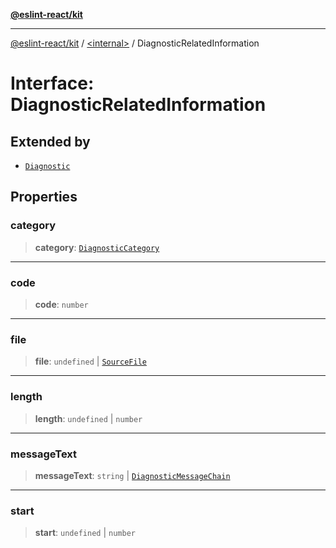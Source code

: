 [**@eslint-react/kit**](../../README.md)

***

[@eslint-react/kit](../../README.md) / [\<internal\>](../README.md) / DiagnosticRelatedInformation

# Interface: DiagnosticRelatedInformation

## Extended by

- [`Diagnostic`](Diagnostic.md)

## Properties

### category

> **category**: [`DiagnosticCategory`](../enumerations/DiagnosticCategory.md)

***

### code

> **code**: `number`

***

### file

> **file**: `undefined` \| [`SourceFile`](SourceFile.md)

***

### length

> **length**: `undefined` \| `number`

***

### messageText

> **messageText**: `string` \| [`DiagnosticMessageChain`](DiagnosticMessageChain.md)

***

### start

> **start**: `undefined` \| `number`
